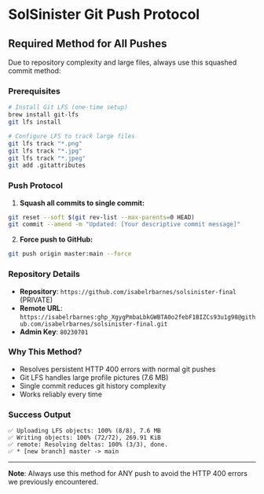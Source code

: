 # SolSinister Git Push Protocol

## Required Method for All Pushes

Due to repository complexity and large files, always use this squashed commit method:

### Prerequisites
```bash
# Install Git LFS (one-time setup)
brew install git-lfs
git lfs install

# Configure LFS to track large files
git lfs track "*.png"
git lfs track "*.jpg" 
git lfs track "*.jpeg"
git add .gitattributes
```

### Push Protocol

1. **Squash all commits to single commit:**
```bash
git reset --soft $(git rev-list --max-parents=0 HEAD)
git commit --amend -m "Updated: [Your descriptive commit message]"
```

2. **Force push to GitHub:**
```bash
git push origin master:main --force
```

### Repository Details
- **Repository**: `https://github.com/isabelrbarnes/solsinister-final` (PRIVATE)
- **Remote URL**: `https://isabelrbarnes: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@github.com/isabelrbarnes/solsinister-final.git`
- **Admin Key**: `80230701`

### Why This Method?
- Resolves persistent HTTP 400 errors with normal git pushes
- Git LFS handles large profile pictures (7.6 MB)
- Single commit reduces git history complexity
- Works reliably every time

### Success Output
```
✅ Uploading LFS objects: 100% (8/8), 7.6 MB
✅ Writing objects: 100% (72/72), 269.91 KiB
✅ remote: Resolving deltas: 100% (3/3), done.
✅ * [new branch] master -> main
```

---
**Note**: Always use this method for ANY push to avoid the HTTP 400 errors we previously encountered.
